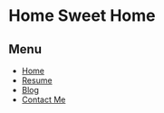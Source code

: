 # Home Sweet Home

## Menu

* [Home](https://cassidyaj.github.io/)
* [Resume](resume.html)
* [Blog]()
* [Contact Me]()

